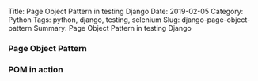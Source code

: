 Title: Page Object Pattern in testing Django
Date: 2019-02-05
Category: Python
Tags: python, django, testing, selenium
Slug: django-page-object-pattern
Summary: Page Object Pattern in testing Django


### Page Object Pattern

### POM in action
